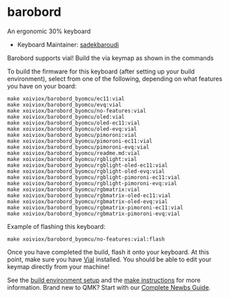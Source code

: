 # barobord

An ergonomic 30% keyboard

* Keyboard Maintainer: [sadekbaroudi](https://github.com/sadekbaroudi)

Barobord supports vial! Build the via keymap as shown in the commands

To build the firmware for this keyboard (after setting up your build environment), select from one of the following, depending on what features you have on your board:

    make xoiviox/barobord_byomcu/ec11:vial
    make xoiviox/barobord_byomcu/evq:vial
    make xoiviox/barobord_byomcu/no-features:vial
    make xoiviox/barobord_byomcu/oled:vial
    make xoiviox/barobord_byomcu/oled-ec11:vial
    make xoiviox/barobord_byomcu/oled-evq:vial
    make xoiviox/barobord_byomcu/pimoroni:vial
    make xoiviox/barobord_byomcu/pimoroni-ec11:vial
    make xoiviox/barobord_byomcu/pimoroni-evq:vial
    make xoiviox/barobord_byomcu/readme.md:vial
    make xoiviox/barobord_byomcu/rgblight:vial
    make xoiviox/barobord_byomcu/rgblight-oled-ec11:vial
    make xoiviox/barobord_byomcu/rgblight-oled-evq:vial
    make xoiviox/barobord_byomcu/rgblight-pimoroni-ec11:vial
    make xoiviox/barobord_byomcu/rgblight-pimoroni-evq:vial
    make xoiviox/barobord_byomcu/rgbmatrix:vial
    make xoiviox/barobord_byomcu/rgbmatrix-oled-ec11:vial
    make xoiviox/barobord_byomcu/rgbmatrix-oled-evq:vial
    make xoiviox/barobord_byomcu/rgbmatrix-pimoroni-ec11:vial
    make xoiviox/barobord_byomcu/rgbmatrix-pimoroni-evq:vial

Example of flashing this keyboard:

    make xoiviox/barobord_byomcu/no-features:vial:flash


Once you have completed the build, flash it onto your keyboard. At this point, make sure you have [Vial](https://get.vial.today/) installed. You should be able to edit your keymap directly from your machine!

See the [build environment setup](https://docs.qmk.fm/#/getting_started_build_tools) and the [make instructions](https://docs.qmk.fm/#/getting_started_make_guide) for more information. Brand new to QMK? Start with our [Complete Newbs Guide](https://docs.qmk.fm/#/newbs).
